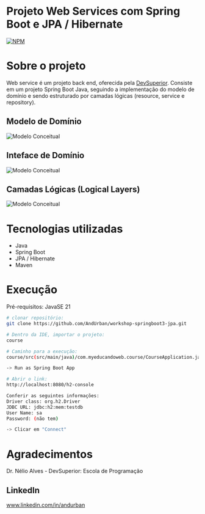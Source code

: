 # Projeto Web Services com Spring Boot e JPA / Hibernate
[![NPM](https://img.shields.io/npm/l/react)](https://github.com/AndUrban/workshop-springboot3-jpa/blob/main/LICENSE)


# Sobre o projeto

Web service é um projeto back end, oferecida pela [DevSuperior](https://devsuperior.com "Site da DevSuperior").
Consiste em um projeto Spring Boot Java, seguindo a implementação do modelo de domínio e sendo estruturado por 
camadas lógicas (resource, service e repository).


## Modelo de Domínio
![Modelo Conceitual](https://github.com/AndUrban/Assets/blob/main/Assets/webServicesSpringBoot_1.png)
## Inteface de Domínio
![Modelo Conceitual](https://github.com/AndUrban/Assets/blob/main/Assets/webServicesSpringBoot_2.png)
## Camadas Lógicas (Logical Layers)
![Modelo Conceitual](https://github.com/AndUrban/Assets/blob/main/Assets/webServicesSpringBoot_3.png)

# Tecnologias utilizadas
- Java
- Spring Boot
- JPA / Hibernate
- Maven

# Execução
Pré-requisitos: JavaSE 21

```bash
# clonar repositório:
git clone https://github.com/AndUrban/workshop-springboot3-jpa.git

# Dentro da IDE, importar o projeto:
course

# Caminho para a execução:
course/src(src/main/java)/com.myeducandoweb.course/CourseApplication.java

-> Run as Spring Boot App

# Abrir o link:
http://localhost:8080/h2-console

Conferir as seguintes informações:
Driver class: org.h2.Driver
JDBC URL: jdbc:h2:mem:testdb
User Name: sa
Password: (não tem)

-> Clicar em "Connect"
```

# Agradecimentos
Dr. Nélio Alves - DevSuperior: Escola de Programação

## LinkedIn
www.linkedin.com/in/andurban
